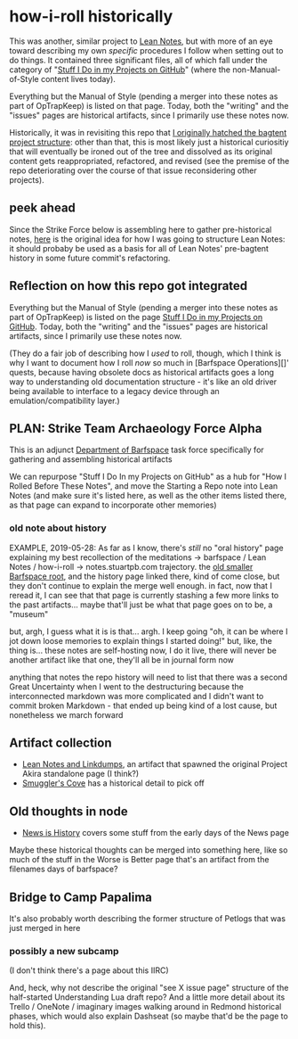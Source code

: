 # how-i-roll historically

This was another, similar project to [Lean Notes][], but with more of an eye toward describing my own *specific* procedures I follow when setting out to do things. It contained three significant files, all of which fall under the category of "[Stuff I Do in my Projects on GitHub][]" (where the non-Manual-of-Style content lives today).

[Lean Notes]:f00c3d23-8848-4bb4-8d7a-d009f7344374.md
[Stuff I Do in my Projects on GitHub]: 9e243c1d-4c37-4b69-9da5-e6e949f962fd.md

Everything but the Manual of Style (pending a merger into these notes as part of OpTrapKeep) is listed on that page. Today, both the "writing" and the "issues" pages are historical artifacts, since I primarily use these notes now.

Historically, it was in revisiting this repo that [I originally hatched the bagtent project structure](https://github.com/stuartpb/how-i-roll/issues/3): other than that, this is most likely just a historical curiositiy that will eventually be ironed out of the tree and dissolved as its original content gets reappropriated, refactored, and revised (see the premise of the repo deteriorating over the course of that issue reconsidering other projects).

## peek ahead

Since the Strike Force below is assembling here to gather pre-historical notes, [here][LN-issue-1] is the original idea for how I was going to structure Lean Notes: it should probaby be used as a basis for all of Lean Notes' pre-bagtent history in some future commit's refactoring.

[LN-issue-1]: ab7921ab-d8d5-4114-a175-3d8ad6bb84c8.md

## Reflection on how this repo got integrated

Everything but the Manual of Style (pending a merger into these notes as part of OpTrapKeep) is listed on the page [Stuff I Do in my Projects on GitHub][]. Today, both the "writing" and the "issues" pages are historical artifacts, since I primarily use these notes now.

[Stuff I Do in my Projects on GitHub]: 9e243c1d-4c37-4b69-9da5-e6e949f962fd.md

(They do a fair job of describing how I *used* to roll, though, which I think is why I want to document how I roll *now* so much in [Barfspace Operations][]' quests, because having obsolete docs as historical artifacts goes a long way to understanding old documentation structure - it's like an old driver being available to interface to a legacy device through an emulation/compatibility layer.)

## PLAN: Strike Team Archaeology Force Alpha

This is an adjunct [Department of Barfspace][DoB] task force specifically for gathering and assembling historical artifacts

[DoB]: eb1e81f8-5939-4f85-9930-418044018a75.md

We can repurpose "Stuff I Do In my Projects on GitHub" as a hub for "How I Rolled Before These Notes", and move the Starting a Repo note into Lean Notes (and make sure it's listed here, as well as the other items listed there, as that page can expand to incorporate other memories)

### old note about history

EXAMPLE, 2019-05-28: As far as I know, there's *still* no "oral history" page explaining my best recollection of the meditations -> barfspace / Lean Notes / how-i-roll -> notes.stuartpb.com trajectory. the [old smaller Barfspace root][OBR], and the history page linked there, kind of come close, but they don't continue to explain the merge well enough. in fact, now that I reread it, I can see that that page is currently stashing a few more links to the past artifacts... maybe that'll just be what that page goes on to be, a "museum"

but, argh, I guess what it is is that... argh. I keep going "oh, it can be where I jot down loose memories to explain things I started doing!" but, like, the thing is... these notes are self-hosting now, I do it live, there will never be another artifact like that one, they'll all be in journal form now

anything that notes the repo history will need to list that there was a second Great Uncertainty when I went to the destructuring because the interconnected markdown was more complicated and I didn't want to commit broken Markdown - that ended up being kind of a lost cause, but nonetheless we march forward

[OBR]: 7f9a66a0-38fc-49e0-8489-270cdd3036ee.md

## Artifact collection

- [Lean Notes and Linkdumps](1cd51f38-b2df-49a5-99ad-b5629b3083b0.md), an artifact that spawned the original Project Akira standalone page (I think?)
- [Smuggler's Cove](58d3072a-0670-4bc3-9db2-fca214ca725e.md) has a historical detail to pick off

## Old thoughts in node

- [News is History](3e6b05c2-7cd7-40a3-b16f-35e81c844718.md) covers some stuff from the early days of the News page

Maybe these historical thoughts can be merged into something here, like so much of the stuff in the Worse is Better page that's an artifact from the filenames days of barfspace?

## Bridge to Camp Papalima

It's also probably worth describing the former structure of Petlogs that was just merged in here

### possibly a new subcamp

(I don't think there's a page about this IIRC)

And, heck, why not describe the original "see X issue page" structure of the half-started Understanding Lua draft repo? And a little more detail about its Trello / OneNote / imaginary images walking around in Redmond historical phases, which would also explain Dashseat (so maybe that'd be the page to hold this).
